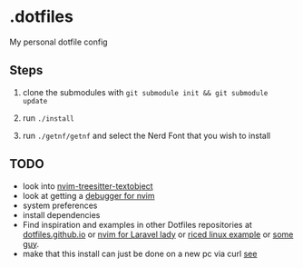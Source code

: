 # .dotfiles

My personal dotfile config

## Steps
1. clone the submodules with `git submodule init && git submodule update`

2. run `./install`

3. run `./getnf/getnf` and select the Nerd Font that you wish to install

## TODO

- look into [nvim-treesitter-textobject](https://github.com/nvim-treesitter/nvim-treesitter-textobjects)
- look at getting a [ debugger for nvim ](https://github.com/mfussenegger/nvim-dap)
- system preferences
- install dependencies
- Find inspiration and examples in other Dotfiles repositories at [dotfiles.github.io](https://dotfiles.github.io/) or [nvim for Laravel lady](https://github.com/jessarcher/dotfiles) or [riced linux example](https://github.com/Amitabha37377/Awful-DOTS/tree/master) or [some guy](https://github.com/yutkat/dotfiles/tree/main).
- make that this install can just be done on a new pc via curl [see](https://github.com/nickjj/dotfiles)
